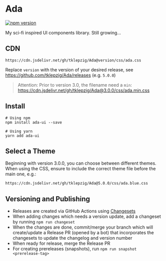 # Ada

[![npm version](https://badge.fury.io/js/ada-ui.svg)](https://badge.fury.io/js/ada-ui)

My sci-fi inspired UI components library. Still growing...

## CDN

    https://cdn.jsdelivr.net/gh/tklepzig/Ada@version/css/ada.css

Replace `version` with the version of your desired release, see
https://github.com/tklepzig/Ada/releases (e.g. `5.0.0`)

> Attention: Prior to version 3.0, the filename need a `min`:
> https://cdn.jsdelivr.net/gh/tklepzig/Ada@3.0.0/css/ada.min.css

## Install

    # Using npm
    npm install ada-ui --save

    # Using yarn
    yarn add ada-ui

## Select a Theme

Beginning with version 3.0.0, you can choose between different themes. When
using the CSS, ensure to include the correct theme file before the main one,
e.g.:

    https://cdn.jsdelivr.net/gh/tklepzig/Ada@5.0.0/css/ada.blue.css

## Versioning and Publishing

- Releases are created via GitHub Actions using
  [Changesets](https://github.com/chagets/changesets)
- When adding changes which needs a version update, add a changeset by running
  `npm run changeset`
- When the changes are done, commit/merge your branch which will create/update a
  Release PR (opened by a bot) that incorporates the changesets to update the
  changelog and version number
- When ready for release, merge the Release PR
- For creating prereleases (snapshots), run `npm run snapshot <prerelease-tag>`
